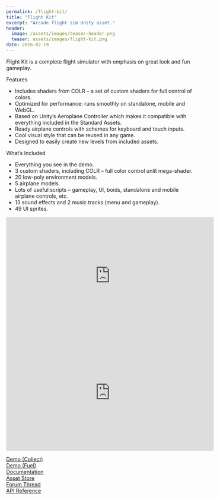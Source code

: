 ```yaml
---
permalink: /flight-kit/
title: "Flight Kit"
excerpt: "Arcade flight sim Unity asset."
header:
  image: /assets/images/teaser-header.png
  teaser: assets/images/flight-kit.png
date: 2016-02-19
---
```


Flight Kit is a complete flight simulator with emphasis on great look and fun gameplay.  

Features

  * Includes shaders from COLR – a set of custom shaders for full control of colors.
  * Optimized for performance: runs smoothly on standalone, mobile and WebGL.
  * Based on Unity’s Aeroplane Controller which makes it compatible with everything included in the Standard Assets.
  * Ready airplane controls with schemes for keyboard and touch inputs.
  * Cool visual style that can be reused in any game.
  * Designed to easily create new levels from included assets.

What’s Included

  * Everything you see in the demo.
  * 3 custom shaders, including COLR – full color control unlit mega-shader.
  * 20 low-poly environment models.
  * 5 airplane models.
  * Lots of useful scripts – gameplay, UI, boids, standalone and mobile airplane controls, etc.
  * 13 sound effects and 2 music tracks (menu and gameplay).
  * 49 UI sprites.

<iframe width="560" height="315" src="https://www.youtube.com/embed/f6_qJygYtKk" title="YouTube video player" frameborder="0" allow="accelerometer; autoplay; clipboard-write; encrypted-media; gyroscope; picture-in-picture" allowfullscreen></iframe>  
 
<iframe width="560" height="315" src="https://www.youtube.com/embed/0kaIita6Od4" title="YouTube video player" frameborder="0" allow="accelerometer; autoplay; clipboard-write; encrypted-media; gyroscope; picture-in-picture" allowfullscreen></iframe>  

[Demo (Collect)](http://dustyroom.com/flight-kit/demo/)  
[Demo (Fuel)](http://dustyroom.com/flight-kit/demo2/)  
[Documentation](/flight-kit-online-manual/)  
[Asset Store](https://www.assetstore.unity3d.com/#!/content/55700?aid=1101lHzQ)  
[Forum Thread](http://forum.unity3d.com/threads/wip-flight-kit-arkade-style-flight-simulator.384929/)  
[API Reference](http://dustyroom.com/flight-kit/api/)  

